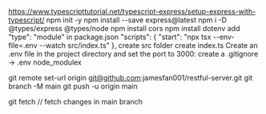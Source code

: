 https://www.typescripttutorial.net/typescript-express/setup-express-with-typescript/
npm init -y
npm install --save express@latest
npm i -D @types/express @types/node
npm install cors
npm install dotenv
add   "type": "module" in package.json
 "scripts": {
    "start": "npx tsx --env-file=.env --watch  src/index.ts"
  },
create src folder
create index.ts
Create an .env file in the project directory and set the port to 3000:
create a .gitignore -> .env node_modulex

git remote set-url origin git@github.com:jamesfan001/restful-server.git
git branch -M main
git push -u origin main

git fetch  // fetch changes in main branch